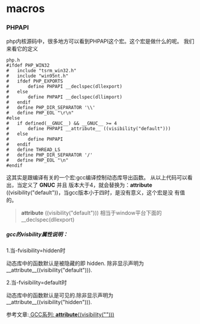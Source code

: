 # macros
### PHPAPI
php内核源码中，很多地方可以看到PHPAPI这个宏。这个宏是做什么的呢。
我们来看它的定义
```
php.h
#ifdef PHP_WIN32
#	include "tsrm_win32.h"
#	include "win95nt.h"
#	ifdef PHP_EXPORTS
#		define PHPAPI __declspec(dllexport)
#	else
#		define PHPAPI __declspec(dllimport)
#	endif
#	define PHP_DIR_SEPARATOR '\\'
#	define PHP_EOL "\r\n"
#else
#	if defined(__GNUC__) && __GNUC__ >= 4
#		define PHPAPI __attribute__ ((visibility("default")))
#	else
#		define PHPAPI
#	endif
#	define THREAD_LS
#	define PHP_DIR_SEPARATOR '/'
#	define PHP_EOL "\n"
#endif
```
这其实是跟编译有关的一个宏:gcc编译控制动态库导出函数。
从以上代码可以看出，当定义了 __GNUC__ 并且 版本大于4，就会替换为：__attribute__ ((visibility("default"))，当gcc版本小于四时，是没有意义，这个宏是没 有值 的。
> __attribute__ ((visibility("default"))) 相当于window平台下面的__declspec(dllexport)

##### gcc的visbility属性说明：
1.当-fvisibility=hidden时

动态库中的函数默认是被隐藏的即 hidden. 除非显示声明为__attribute__((visibility("default"))).

2.当-fvisibility=default时

动态库中的函数默认是可见的.除非显示声明为__attribute__((visibility("hidden"))).

参考文章:[ GCC系列: __attribute__((visibility("")))](http://blog.csdn.net/veryitman/article/details/46756683)